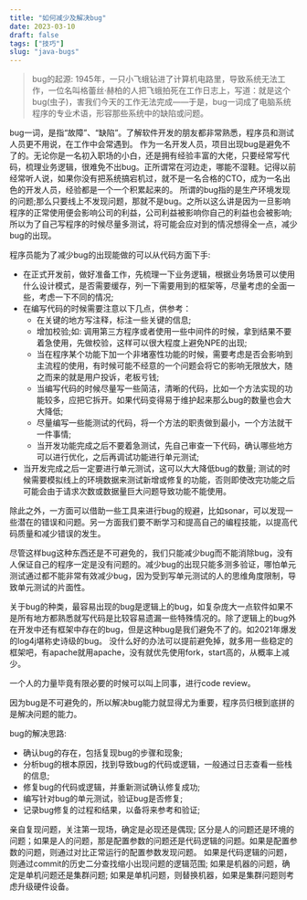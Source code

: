 ```yaml
---
title: "如何减少及解决bug"
date: 2023-03-10
draft: false
tags: ["技巧"]
slug: "java-bugs"
---
```


> bug的起源: 
> 1945年，一只小飞蛾钻进了计算机电路里，导致系统无法工作，一位名叫格蕾丝·赫柏的人把飞蛾拍死在工作日志上，写道：就是这个 bug(虫子)，害我们今天的工作无法完成——于是，bug一词成了电脑系统程序的专业术语，形容那些系统中的缺陷或问题。

bug一词，是指“故障”、“缺陷”。了解软件开发的朋友都非常熟悉，程序员和测试人员更不用说，在工作中会常遇到。 作为一名开发人员，项目出现bug是避免不了的。无论你是一名初入职场的小白，还是拥有经验丰富的大佬，只要经常写代码，梳理业务逻辑，很难免不出bug。正所谓常在河边走，哪能不湿鞋。记得以前经常听人说，如果你没有把系统搞宕机过，就不是一名合格的CTO，成为一名出色的开发人员，经验都是一个一个积累起来的。
所谓的bug指的是生产环境发现的问题;那么只要线上不发现问题，那就不是bug。之所以这么讲是因为一旦影响程序的正常使用便会影响公司的利益，公司利益被影响你自己的利益也会被影响;所以为了自己写程序的时候尽量多测试，将可能会应对到的情况想得全一点，减少bug的出现。

程序员能为了减少bug的出现能做的可以从代码方面下手:
- 在正式开发前，做好准备工作，先梳理一下业务逻辑，根据业务场景可以使用什么设计模式，是否需要缓存，列一下需要用到的框架等，尽量考虑的全面一些，考虑一下不同的情况;
- 在编写代码的时候需要注意以下几点，供参考：
    - 在关键的地方写注释，标注一些关键的信息;
    - 增加校验;如: 调用第三方程序或者使用一些中间件的时候，拿到结果不要着急使用，先做校验，这样可以很大程度上避免NPE的出现;
    - 当在程序某个功能下加一个非堵塞性功能的时候，需要考虑是否会影响到主流程的使用，有时候可能不经意的一个问题会将它的影响无限放大，随之而来的就是用户投诉，老板亏钱;
    - 当编写代码的时候尽量写一些简洁，清晰的代码，比如一个方法实现的功能较多，应把它拆开。如果代码变得易于维护起来那么bug的数量也会大大降低;
    - 尽量编写一些能测试的代码，将一个方法的职责做到最小，一个方法就干一件事情;
    - 当开发功能完成之后不要着急测试，先自己审查一下代码，确认哪些地方可以进行优化，之后再调试功能进行单元测试;
- 当开发完成之后一定要进行单元测试，这可以大大降低bug的数量; 测试的时候需要模拟线上的环境数据来测试新增或修复的功能，否则即使改完功能之后可能会由于请求次数或数据量巨大问题导致功能不能使用。

除此之外，一方面可以借助一些工具来进行bug的规避，比如sonar，可以发现一些潜在的错误和问题。另一方面我们要不断学习和提高自己的编程技能，以提高代码质量和减少错误的发生。

尽管这样bug这种东西还是不可避免的，我们只能减少bug而不能消除bug，没有人保证自己的程序一定是没有问题的。减少bug的出现只能多测多验证，哪怕单元测试通过都不能非常有效减少bug，因为受到写单元测试的人的思维角度限制，导致单元测试的片面性。

关于bug的种类，最容易出现的bug是逻辑上的bug，如复杂庞大一点软件如果不是所有地方都熟悉就写代码是比较容易遗漏一些特殊情况的。除了逻辑上的bug外在开发中还有框架中存在的bug，但是这种bug是我们避免不了的。如2021年爆发的log4j堪称史诗级的bug。
没什么好的办法可以提前避免掉，就多用一些稳定的框架吧，有apache就用apache，没有就优先使用fork，start高的，从概率上减少。

一个人的力量毕竟有限必要的时候可以叫上同事，进行code review。

因为bug是不可避免的，所以解决bug能力就显得尤为重要，程序员归根到底拼的是解决问题的能力。

bug的解决思路:
- 确认bug的存在，包括复现bug的步骤和现象;
- 分析bug的根本原因，找到导致bug的代码或逻辑，一般通过日志查看一些栈的信息;
- 修复bug的代码或逻辑，并重新测试确认修复成功;
- 编写针对bug的单元测试，验证bug是否修复;
- 记录bug修复的过程和结果，以备将来参考和验证;

亲自复现问题，关注第一现场，确定是必现还是偶现; 区分是人的问题还是环境的问题；如果是人的问题，那是配置参数的问题还是代码逻辑的问题。如果是配置参数的问题，则通过对比正常运行的配置参数发现问题。
如果是代码逻辑的问题，则通过commit的历史二分查找缩小出现问题的逻辑范围; 如果是机器的问题，确定是单机问题还是集群问题; 如果是单机问题，则替换机器，如果是集群问题则考虑升级硬件设备。




